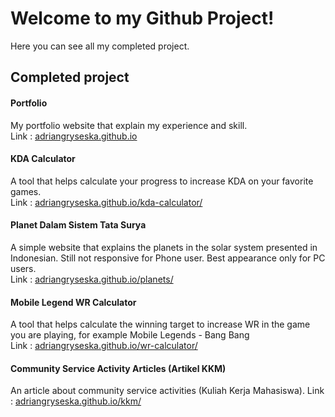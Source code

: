 # Welcome to my Github Project!
Here you can see all my completed project. 
## Completed project 

#### Portfolio
My portfolio website that explain my experience and skill.
<br>
Link : <a link href="https://adriangryseska.github.io/">adriangryseska.github.io</a>

#### KDA Calculator
A tool that helps calculate your progress to increase KDA on your favorite games. <br>
Link : <a link href="https://adriangryseska.github.io/kda-calculator/">adriangryseska.github.io/kda-calculator/</a>

#### Planet Dalam Sistem Tata Surya
A simple website that explains the planets in the solar system presented in Indonesian. Still not responsive for Phone user. Best appearance only for PC users. <br> 
Link : <a link href="https://adriangryseska.github.io/planets//">adriangryseska.github.io/planets/</a>

#### Mobile Legend WR Calculator
A tool that helps calculate the winning target to increase WR in the game you are playing, for example Mobile Legends - Bang Bang <br>
Link : <a link href="https://adriangryseska.github.io/wr-calculator/">adriangryseska.github.io/wr-calculator/</a>

#### Community Service Activity Articles (Artikel KKM)
An article about community service activities (Kuliah Kerja Mahasiswa).
Link : <a link href="https://adriangryseska.github.io/kkm/">adriangryseska.github.io/kkm/</a>
